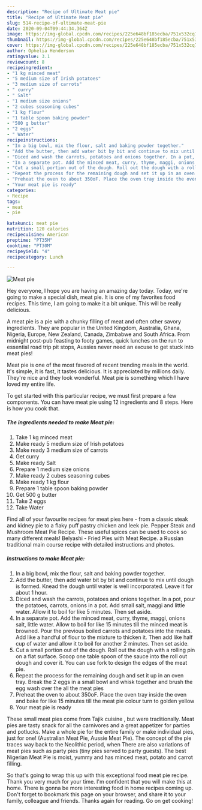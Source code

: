 ```yaml
---
description: "Recipe of Ultimate Meat pie"
title: "Recipe of Ultimate Meat pie"
slug: 514-recipe-of-ultimate-meat-pie
date: 2020-09-04T09:44:34.364Z
image: https://img-global.cpcdn.com/recipes/225e648bf185ecba/751x532cq70/meat-pie-recipe-main-photo.jpg
thumbnail: https://img-global.cpcdn.com/recipes/225e648bf185ecba/751x532cq70/meat-pie-recipe-main-photo.jpg
cover: https://img-global.cpcdn.com/recipes/225e648bf185ecba/751x532cq70/meat-pie-recipe-main-photo.jpg
author: Ophelia Henderson
ratingvalue: 3.1
reviewcount: 8
recipeingredient:
- "1 kg minced meat"
- "5 medium size of Irish potatoes"
- "3 medium size of carrots"
- " curry"
- " Salt"
- "1 medium size onions"
- "2 cubes seasoning cubes"
- "1 kg flour"
- "1 table spoon baking powder"
- "500 g butter"
- "2 eggs"
- " Water"
recipeinstructions:
- "In a big bowl, mix the flour, salt and baking powder together."
- "Add the butter, then add water bit by bit and continue to mix until dough is formed. Knead the dough until water is well incorporated. Leave it for about 1 hour."
- "Diced and wash the carrots, potatoes and onions together. In a pot, pour the potatoes, carrots, onions in a pot. Add small salt, maggi and little water. Allow it to boil for like 5 minutes. Then set aside."
- "In a separate pot. Add the minced meat, curry, thyme, maggi, onions salt, little water. Allow to boil for like 15 minutes till the minced meat is browned. Pour the previous boiled carrots and potatoes into the meats. Add like a handful of flour to the mixture to thicken it. Then add like half cup of water and allow it to boil for another 2 minutes. Then set aside."
- "Cut a small portion out of the dough. Roll out the dough with a rolling pin on a flat surface. Scoop one table spoon of the sauce into the roll out dough and cover it. You can use fork to design the edges of the meat pie."
- "Repeat the process for the remaining dough and set it up in an oven tray. Break the 2 eggs in a small bowl and whisk together and brush the egg wash over the all the meat pies"
- "Preheat the oven to about 350oF. Place the oven tray inside the oven and bake for like 15 minutes till the meat pie colour turn to golden yellow"
- "Your meat pie is ready"
categories:
- Recipe
tags:
- meat
- pie

katakunci: meat pie 
nutrition: 120 calories
recipecuisine: American
preptime: "PT35M"
cooktime: "PT30M"
recipeyield: "4"
recipecategory: Lunch

---
```



![Meat pie](https://img-global.cpcdn.com/recipes/225e648bf185ecba/751x532cq70/meat-pie-recipe-main-photo.jpg)

Hey everyone, I hope you are having an amazing day today. Today, we're going to make a special dish, meat pie. It is one of my favorites food recipes. This time, I am going to make it a bit unique. This will be really delicious.

A meat pie is a pie with a chunky filling of meat and often other savory ingredients. They are popular in the United Kingdom, Australia, Ghana, Nigeria, Europe, New Zealand, Canada, Zimbabwe and South Africa. From midnight post-pub feasting to footy games, quick lunches on the run to essential road trip pit stops, Aussies never need an excuse to get stuck into meat pies!

Meat pie is one of the most favored of recent trending meals in the world. It's simple, it is fast, it tastes delicious. It is appreciated by millions daily. They're nice and they look wonderful. Meat pie is something which I have loved my entire life.


To get started with this particular recipe, we must first prepare a few components. You can have meat pie using 12 ingredients and 8 steps. Here is how you cook that.

<!--inarticleads1-->

##### The ingredients needed to make Meat pie:

1. Take 1 kg minced meat
1. Make ready 5 medium size of Irish potatoes
1. Make ready 3 medium size of carrots
1. Get  curry
1. Make ready  Salt
1. Prepare 1 medium size onions
1. Make ready 2 cubes seasoning cubes
1. Make ready 1 kg flour
1. Prepare 1 table spoon baking powder
1. Get 500 g butter
1. Take 2 eggs
1. Take  Water


Find all of your favourite recipes for meat pies here - from a classic steak and kidney pie to a flaky puff pastry chicken and leek pie. Pepper Steak and Mushroom Meat Pie Recipe. These useful spices can be used to cook so many different meals! Belyashi - Fried Pies with Meat Recipe. a Russian traditional main course recipe with detailed instructions and photos. 

<!--inarticleads2-->

##### Instructions to make Meat pie:

1. In a big bowl, mix the flour, salt and baking powder together.
1. Add the butter, then add water bit by bit and continue to mix until dough is formed. Knead the dough until water is well incorporated. Leave it for about 1 hour.
1. Diced and wash the carrots, potatoes and onions together. In a pot, pour the potatoes, carrots, onions in a pot. Add small salt, maggi and little water. Allow it to boil for like 5 minutes. Then set aside.
1. In a separate pot. Add the minced meat, curry, thyme, maggi, onions salt, little water. Allow to boil for like 15 minutes till the minced meat is browned. Pour the previous boiled carrots and potatoes into the meats. Add like a handful of flour to the mixture to thicken it. Then add like half cup of water and allow it to boil for another 2 minutes. Then set aside.
1. Cut a small portion out of the dough. Roll out the dough with a rolling pin on a flat surface. Scoop one table spoon of the sauce into the roll out dough and cover it. You can use fork to design the edges of the meat pie.
1. Repeat the process for the remaining dough and set it up in an oven tray. Break the 2 eggs in a small bowl and whisk together and brush the egg wash over the all the meat pies
1. Preheat the oven to about 350oF. Place the oven tray inside the oven and bake for like 15 minutes till the meat pie colour turn to golden yellow
1. Your meat pie is ready


These small meat pies come from Tajik cuisine , but were traditionally. Meat pies are tasty snack for all the carnivores and a great appetizer for parties and potlucks. Make a whole pie for the entire family or make individual pies, just for one! (Australian Meat Pie, Aussie Meat Pie). The concept of the pie traces way back to the Neolithic period, when There are also variations of meat pies such as party pies (tiny pies served to party guests). The best Nigerian Meat Pie is moist, yummy and has minced meat, potato and carrot filling. 

So that's going to wrap this up with this exceptional food meat pie recipe. Thank you very much for your time. I'm confident that you will make this at home. There is gonna be more interesting food in home recipes coming up. Don't forget to bookmark this page on your browser, and share it to your family, colleague and friends. Thanks again for reading. Go on get cooking!
